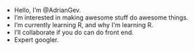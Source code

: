 - Hello, I’m @AdrianGev.
- I’m interested in making awesome stuff do awesome things.
- I’m currently learning R, and why I'm learning R.
- I’ll collaborate if you do can do front end.
- Expert googler.

<!---
AdrianGev/AdrianGev is a ✨ special ✨ repository because its `README.md` (this file) appears on your GitHub profile.
You can click the Preview link to take a look at your changes.
--->
